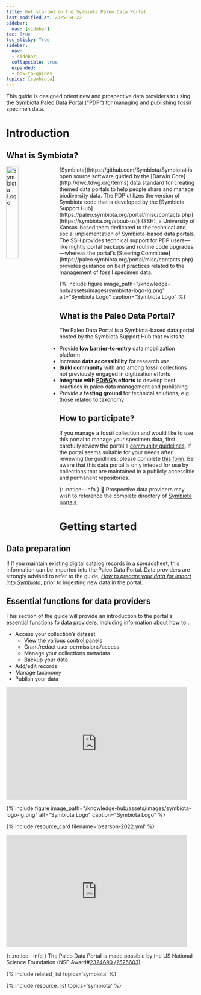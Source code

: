 ```yaml
---
title: Get started in the Symbiota Paleo Data Portal
last_modified_at: 2025-04-22
sidebar:
  nav: [sidebar]
toc: True
toc_sticky: True
sidebar:
  nav:
  - sidebar
  collapsible: true
  expanded:
  - how-to-guides
topics: [symbiota]
---
```


This guide is designed orient new and prospective data providers to using the [Symbiota Paleo Data Portal](https://paleo.symbiota.org) ("PDP") for managing and publishing fossil specimen data.

# Introduction
## What is Symbiota?
 <img style="float: left; margin: 0px 15px 0px 0px;" width="25%" src="/knowledge-hub/assets/images/symbiota_logo-lg.png" alt="Symbiota Logo" caption="Symbiota Logo">
[Symbiota](https://github.com/Symbiota/Symbiota) is open source software guided by the [Darwin Core](http://dwc.tdwg.org/terms) data standard for creating themed data portals to help people share and manage biodiversity data. The PDP utilizes the version of Symbiota code that is developed by the [Symbiota Support Hub](https://paleo.symbiota.org/portal/misc/contacts.php](https://symbiota.org/about-us)) (SSH), a University of Kansas-based team dedicated to the technical and social implementation of Symbiota-based data portals. The SSH provides technical support for PDP users—like nightly portal backups and routine code upgrades—whereas the portal's [Steering Committee](https://paleo.symbiota.org/portal/misc/contacts.php) provides guidance on best practices related to the management of fossil specimen data.

{% include figure image_path="/knowledge-hub/assets/images/symbiota-logo-lg.png" alt="Symbiota Logo" caption="Symbiota Logo" %}

## What is the Paleo Data Portal?
The Paleo Data Portal is a Symbiota-based data portal hosted by the Symbiota Support Hub that exists to:
- Provide **low barrier-to-entry** data mobilization platform
- Increase **data accessibility** for research use
- **Build community** with and among fossil collections not previously engaged in digitization efforts
- **Integrate with [PDWG](https://paleo-data.github.io/about)’s efforts** to develop best practices in paleo data management and publishing
- Provide a **testing ground** for technical solutions, e.g. those related to taxonomy

## How to participate?
If you manage a fossil collection and would like to use this portal to manage your specimen data, first carefully review the portal's [community guidelines](https://paleo.symbiota.org/portal/includes/usagepolicy.php). If the portal seems suitable for your needs after reviewing the guidlines, please complete [this form](https://forms.gle/VGH9Rqg4ujpNcj1C8). Be aware that this data portal is only inteded for use by collections that are maintained in a publicly accessible and permanent repositories. 

{: .notice--info }
📃 Prospective data providers may wish to reference the complete directory of [Symbiota portals](https://symbiota.org/symbiota-portals).

# Getting started
## Data preparation
‼️ If you maintain existing digital catalog records in a spreadsheet, this information can be imported into the Paleo Data Portal. Data providers are strongly advised to refer to the guide, [_How to prepare your data for import into Symbiota_](), prior to ingesting new data in the portal. 

## Essential functions for data providers
This section of the guide will provide an introduction to the portal's essential functions fo data providers, including information about how to...
- Access your collection’s dataset
  - View the various control panels
  - Grant/redact user permissions/access
  - Manage your collections metadata
  - Backup your data
- Add/edit records
- Manage taxonomy
- Publish your data

<iframe src="https://docs.google.com/presentation/d/1KTuhJWM_dSGWAahTZhDVspilIthPrsy36JlVFDWDlG0/edit?usp=sharing" frameborder="0" width="480" height="299" allowfullscreen="true" mozallowfullscreen="true" webkitallowfullscreen="true"></iframe>

{% include figure image_path="/knowledge-hub/assets/images/symbiota-logo-lg.png" alt="Symbiota Logo" caption="Symbiota Logo" %}

{% include resource_card filename='pearson-2022.yml' %}

<iframe src="https://docs.google.com/presentation/d/e/2PACX-1vQUk9vaJstJ2k4YnLQWghUWRTKAVFgFWCrK1auJ1viYDtKVtqoI-Ef-DjSRBhdR6iFW9zZM5OLGLBb5/embed?start=false&loop=false&delayms=10000" frameborder="0" width="480" height="299" allowfullscreen="true" mozallowfullscreen="true" webkitallowfullscreen="true"></iframe>

{: .notice--info }
The Paleo Data Portal is made possible by the US National Science Foundation (NSF Award#[2324690
](https://www.nsf.gov/awardsearch/showAward?AWD_ID=2324690)/[2525603](https://www.nsf.gov/awardsearch/showAward?AWD_ID=2525603)).

{% include related_list topics='symbiota' %}

{% include resource_list topics='symbiota' %}
